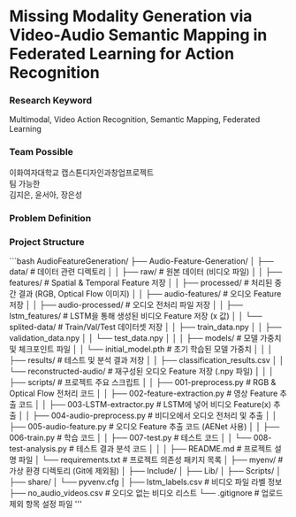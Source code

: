 <h1>Missing Modality Generation via Video-Audio Semantic Mapping in Federated Learning for Action Recognition</h1>

<h3>Research Keyword</h3>
Multimodal, Video Action Recognition, Semantic Mapping, Federated Learning

<h3>Team Possible</h3>
이화여자대학교 캡스톤디자인과창업프로젝트
<br>
팀 가능한
<br>
김지은, 윤서아, 장은성

<h3>Problem Definition</h3>

<h3>Project Structure</h3>
```bash
AudioFeatureGeneration/
├── Audio-Feature-Generation/
│   ├── data/                         # 데이터 관련 디렉토리
│   │   ├── raw/                      # 원본 데이터 (비디오 파일)
│   │   ├── features/                 # Spatial & Temporal Feature 저장
│   │   ├── processed/                # 처리된 중간 결과 (RGB, Optical Flow 이미지)
│   │   ├── audio-features/           # 오디오 Feature 저장
│   │   ├── audio-processed/          # 오디오 전처리 파일 저장
│   │   ├── lstm_features/            # LSTM을 통해 생성된 비디오 Feature 저장 (x 값)
│   │   └── splited-data/             # Train/Val/Test 데이터셋 저장
│   │       ├── train_data.npy
│   │       ├── validation_data.npy
│   │       └── test_data.npy
│   │
│   ├── models/                       # 모델 가중치 및 체크포인트 파일
│   │   └── initial_model.pth         # 초기 학습된 모델 가중치
│   │
│   ├── results/                      # 테스트 및 분석 결과 저장
│   │   ├── classification_results.csv
│   │   └── reconstructed-audio/      # 재구성된 오디오 Feature 저장 (.npy 파일)
│   │
│   ├── scripts/                      # 프로젝트 주요 스크립트
│   │   ├── 001-preprocess.py         # RGB & Optical Flow 전처리 코드
│   │   ├── 002-feature-extraction.py # 영상 Feature 추출 코드
│   │   ├── 003-LSTM-extractor.py     # LSTM에 넣어 비디오 Feature(x) 추출
│   │   ├── 004-audio-preprocess.py   # 비디오에서 오디오 전처리 및 추출
│   │   ├── 005-audio-feature.py      # 오디오 Feature 추출 코드 (AENet 사용)
│   │   ├── 006-train.py              # 학습 코드
│   │   ├── 007-test.py               # 테스트 코드
│   │   └── 008-test-analysis.py      # 테스트 결과 분석 코드
│   │
│   ├── README.md                     # 프로젝트 설명 파일
│   └── requirements.txt              # 프로젝트 의존성 패키지 목록
│
├── myenv/                            # 가상 환경 디렉토리 (Git에 제외됨)
│   ├── Include/
│   ├── Lib/
│   ├── Scripts/
│   ├── share/
│   └── pyvenv.cfg
│
├── lstm_labels.csv                   # 비디오 파일 라벨 정보
├── no_audio_videos.csv               # 오디오 없는 비디오 리스트
└── .gitignore                        # 업로드 제외 항목 설정 파일
'''
